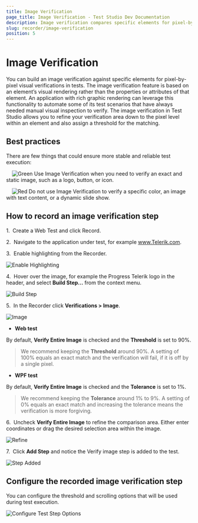 ```yaml
---
title: Image Verification
page_title: Image Verification - Test Studio Dev Documentation
description: Image verification compares specific elements for pixel-by-pixel visual verifications in Test Studio Dev tests.
slug: recorder/image-verification
position: 5
---
```

# Image Verification

You can build an image verification against specific elements for pixel-by-pixel visual verifications in tests. The image verification feature is based on an element’s visual rendering rather than the properties or attributes of that element. An application with rich graphic rendering can leverage this functionality to automate some of its test scenarios that have always needed manual visual inspection to verify. The image verification in Test Studio allows you to refine your verification area down to the pixel level within an element and also assign a threshold for the matching.

## Best practices

There are few things that could ensure more stable and reliable test execution:

&nbsp; &nbsp; ![Green][1] Use Image Verification when you need to verify an exact and static image, such as a logo, button, or icon.

&nbsp; &nbsp; ![Red][2] Do not use Image Verification to verify a specific color, an image with text content, or a dynamic slide show.

## How to record an image verification step

1.&nbsp; Create a Web Test and click Record.

2.&nbsp; Navigate to the application under test, for example www.Telerik.com.

3.&nbsp; Enable highlighting from the Recorder.

![Enable Highlighting][3]

4.&nbsp; Hover over the image, for example the Progress Telerik logo in the header, and select **Build Step...** from the context menu.

![Build Step][4]

5.&nbsp; In the Recorder click **Verifications > Image**.

![Image][5]

* __Web test__

By default, **Verify Entire Image** is checked and the **Threshold** is set to 90%.

> We recommend keeping the __Threshold__ around 90%. A setting of 100% equals an exact match and the verification will fail, if it is off by a single pixel.

* __WPF test__

By default, **Verify Entire Image** is checked and the **Tolerance** is set to 1%.

> We recommend keeping the __Tolerance__ around 1% to 9%. A setting of 0% equals an exact match and increasing the tolerance means the verification is more forgiving.

6.&nbsp; Uncheck **Verify Entire Image** to refine the comparison area. Either enter coordinates or drag the desired selection area within the image.

![Refine][6]

7.&nbsp; Click **Add Step** and notice the Verify image step is added to the test.

![Step Added][7]

## Configure the recorded image verification step

You can configure the threshold and scrolling options that will be used during test execution.

![Configure Test Step Options][8]

[1]: /features/recorder/verifications/images/image-verification/fig1.png
[2]: /features/recorder/verifications/images/image-verification/fig2.png
[3]: /features/recorder/verifications/images/image-verification/fig3.png
[4]: /features/recorder/verifications/images/image-verification/fig4.png
[5]: /features/recorder/verifications/images/image-verification/fig5.png
[6]: /features/recorder/verifications/images/image-verification/fig6.png
[7]: /features/recorder/verifications/images/image-verification/fig7.png
[8]: /features/recorder/verifications/images/image-verification/fig8.png
[9]: /features/recorder/verifications/images/image-verification/gif9.gif
